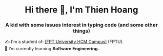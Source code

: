 <h1 align="center">Hi there 👋, I'm Thien Hoang</h1>
<p align="center">
  <h3 align="center">A kid with some issues interest in typing code (and some other things) </h3>
</p>
✍ I'm a student of: <a href="https://daihoc.fpt.edu.vn/">[FPT University HCM Campus]</a> (FPTU).
<br/>
🌱 I’m currently learning <strong>Software Engineering.</strong>

<br />

